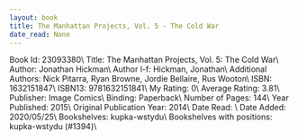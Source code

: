 ```yaml
---
layout: book
title: The Manhattan Projects, Vol. 5 - The Cold War
date_read: None
---
```


Book Id: 23093380\ 
Title: The Manhattan Projects, Vol. 5: The Cold War\ 
Author: Jonathan Hickman\ 
Author l-f: Hickman, Jonathan\ 
Additional Authors: Nick Pitarra, Ryan Browne, Jordie Bellaire, Rus Wooton\ 
ISBN: 1632151847\ 
ISBN13: 9781632151841\ 
My Rating: 0\ 
Average Rating: 3.81\ 
Publisher: Image Comics\ 
Binding: Paperback\ 
Number of Pages: 144\ 
Year Published: 2015\ 
Original Publication Year: 2014\ 
Date Read: \ 
Date Added: 2020/05/25\ 
Bookshelves: kupka-wstydu\ 
Bookshelves with positions: kupka-wstydu (#1394)\ 

